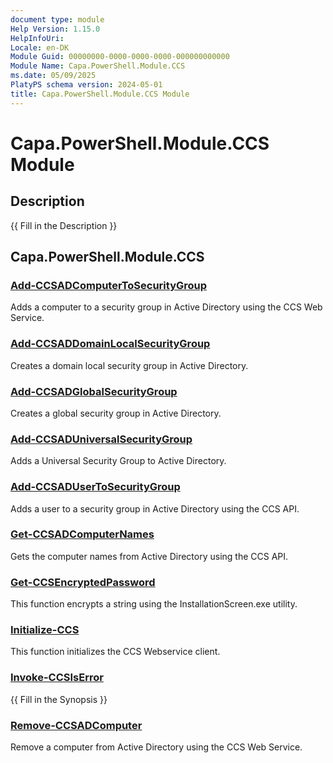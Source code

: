 ```yaml
---
document type: module
Help Version: 1.15.0
HelpInfoUri: 
Locale: en-DK
Module Guid: 00000000-0000-0000-0000-000000000000
Module Name: Capa.PowerShell.Module.CCS
ms.date: 05/09/2025
PlatyPS schema version: 2024-05-01
title: Capa.PowerShell.Module.CCS Module
---
```


# Capa.PowerShell.Module.CCS Module

## Description

{{ Fill in the Description }}

## Capa.PowerShell.Module.CCS

### [Add-CCSADComputerToSecurityGroup](Add-CCSADComputerToSecurityGroup.md)

Adds a computer to a security group in Active Directory using the CCS Web Service.

### [Add-CCSADDomainLocalSecurityGroup](Add-CCSADDomainLocalSecurityGroup.md)

Creates a domain local security group in Active Directory.

### [Add-CCSADGlobalSecurityGroup](Add-CCSADGlobalSecurityGroup.md)

Creates a global security group in Active Directory.

### [Add-CCSADUniversalSecurityGroup](Add-CCSADUniversalSecurityGroup.md)

Adds a Universal Security Group to Active Directory.

### [Add-CCSADUserToSecurityGroup](Add-CCSADUserToSecurityGroup.md)

Adds a user to a security group in Active Directory using the CCS API.

### [Get-CCSADComputerNames](Get-CCSADComputerNames.md)

Gets the computer names from Active Directory using the CCS API.

### [Get-CCSEncryptedPassword](Get-CCSEncryptedPassword.md)

This function encrypts a string using the InstallationScreen.exe utility.

### [Initialize-CCS](Initialize-CCS.md)

This function initializes the CCS Webservice client.

### [Invoke-CCSIsError](Invoke-CCSIsError.md)

{{ Fill in the Synopsis }}

### [Remove-CCSADComputer](Remove-CCSADComputer.md)

Remove a computer from Active Directory using the CCS Web Service.

